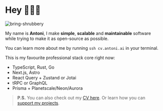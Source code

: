 <!--
<p align="center">
  <img src="https://user-images.githubusercontent.com/29360707/146340410-2e99e81a-bf4b-40bf-ac39-9d51d5923ecd.png" width="700px" alt="profile info" />  
</p> 
-->

<!-- 
Text version:

# Hey, nice to meet you!

My name is **Antoni**, I like coding and optimising things.

I'm doing *full-stack* development professionally, focusing on *TypeScript*, *React*, *Node.js* and *GraphQL*.

I also enjoy learning new things, teaching what I know best and creating open-source software.

If you like any of my open-source projects you see below, please give them a star! 😇 -->


# Hey 👋👋👋

<p align="left">
  <img src="https://komarev.com/ghpvc/?username=bring-shrubbery&label=Profile%20views&color=0e75b6&style=flat" alt="bring-shrubbery" />
</p>

My name is **Antoni**, I make **simple**, **scalable** and **maintainable** software while trying to make it as open-source as possible.

You can learn more about me by running `ssh cv.antoni.ai` in your terminal.

This is my favourite professional stack core right now:

- TypeScript, Rust, Go
- Next.js, Astro
- React Query + Zustand or Jotai
- tRPC or GraphQL
- Prisma + Planetscale/Neon/Aurora

> **P.S.** You can also check out my [CV here](https://read.cv/antoni). Or learn how you can [support my projects](https://github.com/bring-shrubbery/bring-shrubbery/blob/main/SUPPORT.md).

